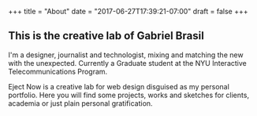 +++
title = "About"
date = "2017-06-27T17:39:21-07:00"
draft = false
+++

## This is the creative lab of Gabriel Brasil

I'm a designer, journalist and technologist, mixing and matching the new with the unexpected. Currently a Graduate student at the NYU Interactive Telecommunications Program.

Eject Now is a creative lab for web design disguised as my personal portfolio. Here you will find some projects, works and sketches for clients, academia or just plain personal gratification.
